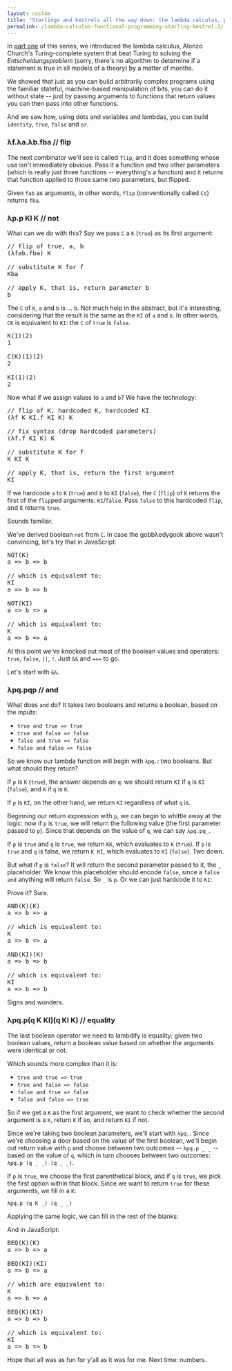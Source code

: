 ```yaml
---
layout: custom
title: "Starlings and kestrels all the way down: the lambda calculus, part ii"
permalink: /lambda-calculus-functional-programming-starling-kestrel-2/
---
```

<script src="/scripts/lambda.js"></script>

In <a href="/lambda-calculus-functional-programming-starling-kestrel-1/" target="\_blank" rel="noopener noreferrer">part one</a> of this series, we introduced the lambda calculus, Alonzo Church's Turing-complete system that beat Turing to solving the _Entscheidungsproblem_ (sorry, there's no algorithm to determine if a statement is true in all models of a theory) by a matter of months.

We showed that just as you can build arbitrarily complex programs using the familiar stateful, machine-based manipulation of bits, you can do it without state -- just by passing arguments to functions that return values you can then pass into other functions.

And we saw how, using dots and variables and lambdas, you can build `identity`, `true`, `false` and `or`.

### λf.λa.λb.fba // flip

The next combinator we'll see is called `flip`, and it does something whose use isn't immediately obvious. Pass it a function and two other parameters (which is really just three functions -- everything's a function) and it returns that function applied to those same two parameters, but flipped.

Given `fab` as arguments, in other words, `flip` (conventionally called `Cs`) returns `fba`.

<div class="lambda-div" id="lambda-cardinal">
</div>

### λp.p KI K // not

What can we do with this? Say we pass `C` a `K` (`true`) as its first argument:

<pre class="prettyprint nocode">
// flip of true, a, b
(λfab.fba) K

// substitute K for f
Kba

// apply K, that is, return parameter b
b
</pre>

The `C` of `K`, `a` and `b` is ... `b`. Not much help in the abstract, but it's interesting, considering that the result is the same as the `KI` of `a` and `b`. In other words, `CK` is equivalent to `KI`: the `C` of `true` is `false`.

<pre class="prettyprint">
K(1)(2)
1

C(K)(1)(2)
2

KI(1)(2)
2
</pre>

Now what if we assign values to `a` and `b`? We have the technology:

<pre class="prettyprint nocode">
// flip of K, hardcoded K, hardcoded KI
(λf K KI.f KI K) K

// fix syntax (drop hardcoded parameters)
(λf.f KI K) K

// substitute K for f
K KI K

// apply K, that is, return the first argument
KI
</pre>

If we hardcode `a` to `K` (`true`) and `b` to `KI` (`false`), the `C` (`flip`) of `K` returns the first of the `flip`ped arguments: `KI`/`false`. Pass `false` to this hardcoded `flip`, and it returns `true`.

Sounds familiar.  

<div class="lambda-div" id="lambda-not">
</div>

We've derived boolean `not` from `C`. In case the gobbλedygook above wasn't convincing, let's try that in JavaScript:

<pre class="prettyprint">
NOT(K)
a => b => b

// which is equivalent to:
KI
a => b => b

NOT(KI)
a => b => a

// which is equivalent to:
K
a => b => a
</pre>

At this point we've knocked out most of the boolean values and operators: `true`, `false`, `||`, `!`. Just `&&` and `===` to go.

Let's start with `&&`.

### λpq.pqp // and

What does `and` do? It takes two booleans and returns a boolean, based on the inputs:

+ `true and true => true`
+ `true and false => false`
+ `false and true => false`
+ `false and false => false`

So we know our lambda function will begin with `λpq.`: two booleans. But what should they return?

If `p` is `K` (`true`), the answer depends on `q`: we should return `KI` if `q` is `KI` (`false`), and `K` if `q` is `K`.

If `p` is `KI`, on the other hand, we return `KI` regardless of what `q` is.

Beginning our return expression with `p`, we can begin to whittle away at the logic: now if `p` is `true`, we will return the following value (the first parameter passed to `p`). Since that depends on the value of `q`, we can say `λpq.pq_`.

If `p` is `true` and `q` is `true`, we return `KK`, which evaluates to `K` (`true`). If `p` is `true` and `q` is false, we return `K KI`, which evaluates to `KI` (`false`). Two down.

But what if `p` is `false`? It will return the second parameter passed to it, the `_` placeholder. We know this placeholder should encode `false`, since a `false and` anything will return `false`. So `_` is `p`. Or we can just hardcode it to `KI`:

<div class="lambda-div" id="lambda-and">
</div>

Prove it? Sure.

<pre class="prettyprint">
AND(K)(K)
a => b => a

// which is equivalent to:
K
a => b => a

AND(KI)(K)
a => b => b

// which is equivalent to:
KI
a => b => b
</pre>

Signs and wonders.

### λpq.p(q K KI)(q KI K) // equality

The last boolean operator we need to lambdify is equality: given two boolean values, return a boolean value based on whether the arguments were identical or not.

Which sounds more complex than it is:

+ `true and true => true`
+ `true and false => false`
+ `false and true => false`
+ `false and false => true`

So if we get a `K` as the first argument, we want to check whether the second argument is a `K`, return `K` if so, and return `KI` if not.

Since we're taking two boolean parameters, we'll start with `λpq.`. Since we're choosing a door based on the value of the first boolean, we'll begin out return value with `p` and choose between two outcomes -- `λpq.p _ _` -- based on the value of `q`, which in turn chooses between two outcomes: `λpq.p (q _ _) (q _ _)`.

If `p` is `true`, we choose the first parenthetical block, and if `q` is `true`, we pick the first option within that block. Since we want to return `true` for these arguments, we fill in a `K`:

`λpq.p (q K _) (q _ _)`

Applying the same logic, we can fill in the rest of the blanks:

<div class="lambda-div" id="lambda-equality">
</div>

And in JavaScript:

<pre class="prettyprint">
BEQ(K)(K)
a => b => a

BEQ(KI)(KI)
a => b => a

// which are equivalent to:
K
a => b => a

BEQ(K)(KI)
a => b => b

// which is equivalent to:
KI
a => b => b
</pre>

Hope that all was as fun for y'all as it was for me. Next time: numbers.
